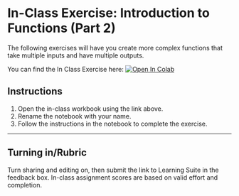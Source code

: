 # In-Class Exercise: Introduction to Functions (Part 2)

The following exercises will have you create more complex functions that take multiple inputs and have multiple outputs.

You can find the In Class Exercise here:
<a href="https://colab.research.google.com/github/byu-cce270/content/blob/main/docs/unit2/06a_functions/functions2_in_class.ipynb" target="_blank"><img src="https://colab.research.google.com/assets/colab-badge.svg" alt="Open In Colab"/></a>

## Instructions
1. Open the in-class workbook using the link above.
2. Rename the notebook with your name.
3. Follow the instructions in the notebook to complete the exercise.


---

## Turning in/Rubric
Turn sharing and editing on, then submit the link to Learning Suite in the feedback box. In-class assignment scores are based on valid effort and completion.
